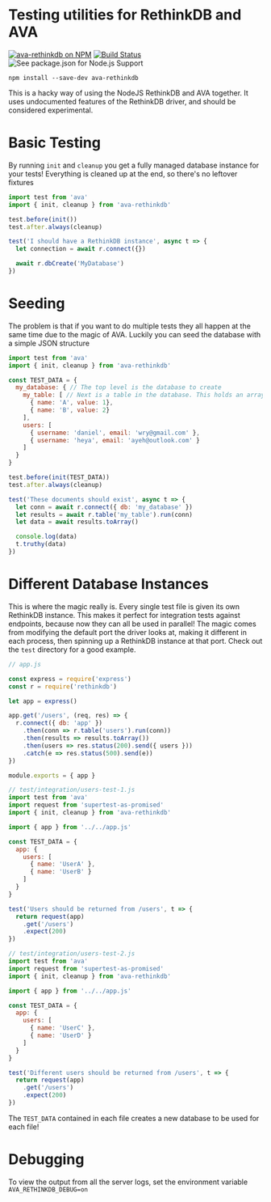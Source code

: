 # Testing utilities for RethinkDB and AVA

[![ava-rethinkdb on NPM](https://img.shields.io/npm/v/npm.svg)](https://npm.im/ava-rethinkdb)
[![Build Status](https://travis-ci.org/rrdelaney/ava-rethinkdb.svg?branch=master)](https://travis-ci.org/rrdelaney/ava-rethinkdb)
![See package.json for Node.js Support](https://img.shields.io/node/v/ava-rethinkdb.svg?label=Runs%20on%20Node.js)

```
npm install --save-dev ava-rethinkdb
```

This is a hacky way of using the NodeJS RethinkDB and AVA together. It uses
undocumented features of the RethinkDB driver, and should be considered
experimental.

# Basic Testing

By running `init` and `cleanup` you get a fully managed database instance for
your tests! Everything is cleaned up at the end, so there's no leftover fixtures

```js
import test from 'ava'
import { init, cleanup } from 'ava-rethinkdb'

test.before(init())
test.after.always(cleanup)

test('I should have a RethinkDB instance', async t => {
  let connection = await r.connect({})

  await r.dbCreate('MyDatabase')
})
```

# Seeding

The problem is that if you want to do multiple tests they all happen at the same
time due to the magic of AVA. Luckily you can seed the database with a simple
JSON structure

```js
import test from 'ava'
import { init, cleanup } from 'ava-rethinkdb'

const TEST_DATA = {
  my_database: { // The top level is the database to create
    my_table: [ // Next is a table in the database. This holds an array of documents to insert
      { name: 'A', value: 1},
      { name: 'B', value: 2}
    ],
    users: [
      { username: 'daniel', email: 'wry@gmail.com' },
      { username: 'heya', email: 'ayeh@outlook.com' }
    ]
  }
}

test.before(init(TEST_DATA))
test.after.always(cleanup)

test('These documents should exist', async t => {
  let conn = await r.connect({ db: 'my_database' })
  let results = await r.table('my_table').run(conn)
  let data = await results.toArray()

  console.log(data)
  t.truthy(data)
})
```

# Different Database Instances

This is where the magic really is. Every single test file is given its own
RethinkDB instance. This makes it perfect for integration tests against
endpoints, because now they can all be used in parallel! The magic comes
from modifying the default port the driver looks at, making it different
in each process, then spinning up a RethinkDB instance at that port.
Check out the `test` directory for a good example.

```js
// app.js

const express = require('express')
const r = require('rethinkdb')

let app = express()

app.get('/users', (req, res) => {
  r.connect({ db: 'app' })
    .then(conn => r.table('users').run(conn))
    .then(results => results.toArray())
    .then(users => res.status(200).send({ users }))
    .catch(e => res.status(500).send(e))
})

module.exports = { app }
```

```js
// test/integration/users-test-1.js
import test from 'ava'
import request from 'supertest-as-promised'
import { init, cleanup } from 'ava-rethinkdb'

import { app } from '../../app.js'

const TEST_DATA = {
  app: {
    users: [
      { name: 'UserA' },
      { name: 'UserB' }
    ]
  }
}

test('Users should be returned from /users', t => {
  return request(app)
    .get('/users')
    .expect(200)
})
```

```js
// test/integration/users-test-2.js
import test from 'ava'
import request from 'supertest-as-promised'
import { init, cleanup } from 'ava-rethinkdb'

import { app } from '../../app.js'

const TEST_DATA = {
  app: {
    users: [
      { name: 'UserC' },
      { name: 'UserD' }
    ]
  }
}

test('Different users should be returned from /users', t => {
  return request(app)
    .get('/users')
    .expect(200)
})
```

The `TEST_DATA` contained in each file creates a new database to be used for
each file!

# Debugging

To view the output from all the server logs, set the environment variable
`AVA_RETHINKDB_DEBUG=on`
